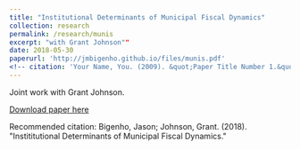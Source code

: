 ```yaml
---
title: "Institutional Determinants of Municipal Fiscal Dynamics"
collection: research
permalink: /research/munis
excerpt: "with Grant Johnson""
date: 2018-05-30
paperurl: 'http://jmbigenho.github.io/files/munis.pdf'
<!-- citation: 'Your Name, You. (2009). &quot;Paper Title Number 1.&quot; <i>Journal 1</i>. 1(1).' -->
---
```

Joint work with Grant Johnson.

[Download paper here](http://jmbigenho.github.io/files/munis.pdf)

Recommended citation: Bigenho, Jason; Johnson,
Grant. (2018). "Instititutional Determinants of Municipal Fiscal Dynamics."
